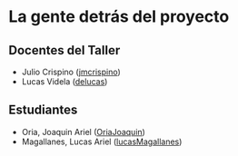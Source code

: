 # La gente detrás del proyecto

## Docentes del Taller

* Julio Crispino ([jmcrispino](https://github.com/jmcrispino))
* Lucas Videla ([delucas](https://github.com/delucas))

## Estudiantes

* Oria, Joaquin Ariel ([OriaJoaquin](https://github.com/OriaJoaquin))
* Magallanes, Lucas Ariel ([lucasMagallanes](https://github.com/lucasMagallanes))

